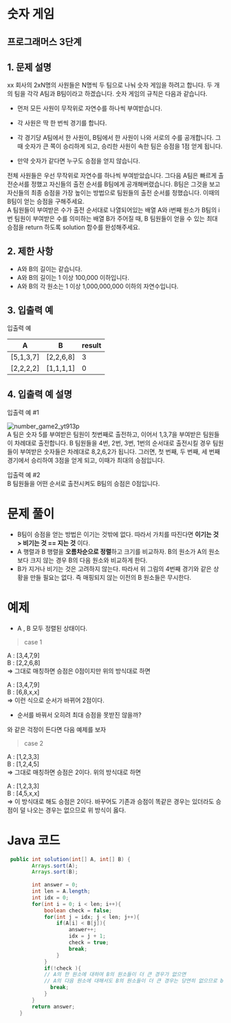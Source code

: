 # 숫자 게임 
## 프로그래머스 3단계

## 1. 문제 설명 
xx 회사의 2xN명의 사원들은 N명씩 두 팀으로 나눠 숫자 게임을 하려고 합니다. 두 개의 팀을 각각 A팀과 B팀이라고 하겠습니다. 숫자 게임의 규칙은 다음과 같습니다.

* 먼저 모든 사원이 무작위로 자연수를 하나씩 부여받습니다.

* 각 사원은 딱 한 번씩 경기를 합니다.

* 각 경기당 A팀에서 한 사원이, B팀에서 한 사원이 나와 서로의 수를 공개합니다. 그때 숫자가 큰 쪽이 승리하게 되고, 승리한 사원이 속한 팀은 승점을 1점 얻게 됩니다.

* 만약 숫자가 같다면 누구도 승점을 얻지 않습니다.

전체 사원들은 우선 무작위로 자연수를 하나씩 부여받았습니다. 그다음 A팀은 빠르게 출전순서를 정했고 자신들의 출전 순서를 B팀에게 공개해버렸습니다. B팀은 그것을 보고 자신들의 최종 승점을 가장 높이는 방법으로 팀원들의 출전 순서를 정했습니다. 이때의 B팀이 얻는 승점을 구해주세요.<br>A 팀원들이 부여받은 수가 출전 순서대로 나열되어있는 배열 A와 i번째 원소가 B팀의 i번 팀원이 부여받은 수를 의미하는 배열 B가 주어질 때, B 팀원들이 얻을 수 있는 최대 승점을 return 하도록 solution 함수를 완성해주세요.
## 2. 제한 사항 

* A와 B의 길이는 같습니다.
* A와 B의 길이는 1 이상 100,000 이하입니다.
* A와 B의 각 원소는 1 이상 1,000,000,000 이하의 자연수입니다.

## 3. 입출력 예

입출력 예

| A | B | result |
|---|---|--------|
|\[5,1,3,7] | \[2,2,6,8] | 3|
|\[2,2,2,2] | \[1,1,1,1]| 0|


## 4. 입출력 예 설명 

입출력 예 #1

![number_game2_yt913p](https://user-images.githubusercontent.com/38216027/66628208-1ae4bd00-ec39-11e9-9447-f39a97f12305.png)
<br>A 팀은 숫자 5를 부여받은 팀원이 첫번째로 출전하고, 이어서 1,3,7을 부여받은 팀원들이 차례대로 출전합니다.
B 팀원들을 4번, 2번, 3번, 1번의 순서대로 출전시킬 경우 팀원들이 부여받은 숫자들은 차례대로 8,2,6,2가 됩니다. 그러면, 첫 번째, 두 번째, 세 번째 경기에서 승리하여 3점을 얻게 되고, 이때가 최대의 승점입니다.

입출력 예 #2
<br>B 팀원들을 어떤 순서로 출전시켜도 B팀의 승점은 0점입니다.

# 문제 풀이
* B팀이 승점을 얻는 방법은 이기는 것밖에 없다. 따라서 가치를 따진다면 **이기는 것 > 비기는 것 == 지는 것** 이다.
* A 행렬과 B 행렬을 **오름차순으로 정렬**하고 크기를 비교하자. B의 원소가 A의 원소보다 크지 않는 경우 B의 다음 원소와 비교하게 한다. 
* B가 지거나 비기는 것은 고려하지 않는다. 따라서 위 그림의 4번째 경기와 같은 상황을 만들 필요는 없다. 즉 매핑되지 않는 이전의 B 원소들은 무시한다. 


# 예제

* A , B 모두 정렬된 상태이다.

> case 1

A : \[3,4,7,9]
<br> B : \[2,2,6,8]
<br>=> 그대로 매칭하면 승점은 0점이지만 위의 방식대로 하면 

A : \[3,4,7,9]
<br>B : \[6,8,x,x]
<br>=> 이런 식으로 순서가 바뀌어 2점이다. 

* 순서를 바꿔서 오히려 최대 승점을 못받진 않을까?

와 같은 걱정이 든다면 다음 예제를 보자

> case 2

A : \[1,2,3,3]
<br>B : \[1,2,4,5]
<br>=> 그대로 매칭하면 승점은 2이다. 위의 방식대로 하면  

A : \[1,2,3,3]
<br>B : \[4,5,x,x]
<br>=> 이 방식대로 해도 승점은 2이다. 바꾸어도 기존과 승점이 똑같은 경우는 있더라도 승점이 덜 나오는 경우는 없으므로 위 방식이 옳다. 

# Java 코드 

```java
 public int solution(int[] A, int[] B) {
        Arrays.sort(A);
        Arrays.sort(B);
        
        int answer = 0;
        int len = A.length;
        int idx = 0;
        for(int i = 0; i < len; i++){
            boolean check = false;
            for(int j = idx; j < len; j++){
                if(A[i] < B[j]){
                    answer++;
                    idx = j + 1;
                    check = true;
                    break;
                }
            }
            if(!check ){
            // A의 한 원소에 대하여 B의 원소들이 더 큰 경우가 없으면
            // A의 다음 원소에 대해서도 B의 원소들이 더 큰 경우는 당연히 없으므로 break 한다.
              break;
            }
        }
        return answer;
    }
```
